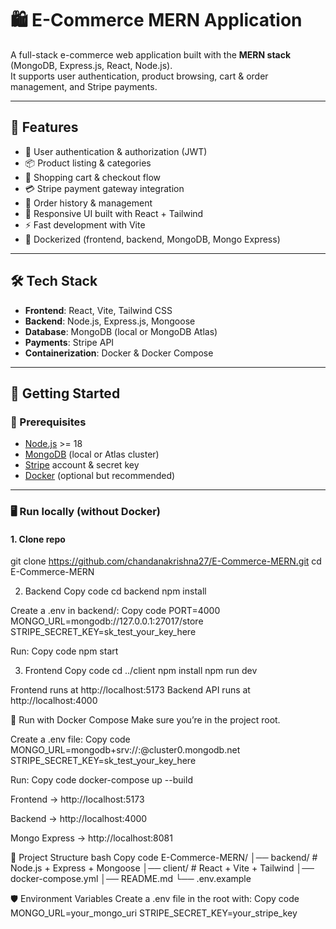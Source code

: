 # 🛍️ E-Commerce MERN Application

A full-stack e-commerce web application built with the **MERN stack** (MongoDB, Express.js, React, Node.js).  
It supports user authentication, product browsing, cart & order management, and Stripe payments.

---

## 📌 Features

- 👤 User authentication & authorization (JWT)
- 📦 Product listing & categories
- 🛒 Shopping cart & checkout flow
- 💳 Stripe payment gateway integration
- 📜 Order history & management
- 🎨 Responsive UI built with React + Tailwind
- ⚡ Fast development with Vite
- 🐳 Dockerized (frontend, backend, MongoDB, Mongo Express)

---

## 🛠️ Tech Stack

- **Frontend**: React, Vite, Tailwind CSS  
- **Backend**: Node.js, Express.js, Mongoose  
- **Database**: MongoDB (local or MongoDB Atlas)  
- **Payments**: Stripe API  
- **Containerization**: Docker & Docker Compose  

---

## 🚀 Getting Started

### 🔧 Prerequisites
- [Node.js](https://nodejs.org/) >= 18
- [MongoDB](https://www.mongodb.com/) (local or Atlas cluster)
- [Stripe](https://stripe.com/) account & secret key
- [Docker](https://www.docker.com/) (optional but recommended)

---

### 🖥️ Run locally (without Docker)

#### 1. Clone repo
git clone https://github.com/chandanakrishna27/E-Commerce-MERN.git
cd E-Commerce-MERN

2. Backend
Copy code
cd backend
npm install

Create a .env in backend/:
Copy code
PORT=4000
MONGO_URL=mongodb://127.0.0.1:27017/store
STRIPE_SECRET_KEY=sk_test_your_key_here

Run:
Copy code
npm start

3. Frontend
Copy code
cd ../client
npm install
npm run dev

Frontend runs at http://localhost:5173
Backend API runs at http://localhost:4000

🐳 Run with Docker Compose
Make sure you’re in the project root.

Create a .env file:
Copy code
MONGO_URL=mongodb+srv://<user>:<password>@cluster0.mongodb.net
STRIPE_SECRET_KEY=sk_test_your_key_here

Run:
Copy code
docker-compose up --build


Frontend → http://localhost:5173

Backend → http://localhost:4000

Mongo Express → http://localhost:8081

📂 Project Structure
bash
Copy code
E-Commerce-MERN/
│── backend/          # Node.js + Express + Mongoose
│── client/           # React + Vite + Tailwind
│── docker-compose.yml
│── README.md
└── .env.example


🛡️ Environment Variables
Create a .env file in the root with:
Copy code
MONGO_URL=your_mongo_uri
STRIPE_SECRET_KEY=your_stripe_key

